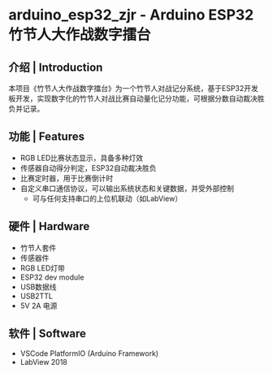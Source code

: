 # arduino_esp32_zjr - Arduino ESP32 竹节人大作战数字擂台

## 介绍 | Introduction

本项目《竹节人大作战数字擂台》为一个竹节人对战记分系统，基于ESP32开发板开发，实现数字化的竹节人对战比赛自动量化记分功能，可根据分数自动裁决胜负并记录。

## 功能 | Features

- RGB LED比赛状态显示，具备多种灯效
- 传感器自动得分判定，ESP32自动裁决胜负
- 比赛定时器，用于比赛倒计时
- 自定义串口通信协议，可以输出系统状态和关键数据，并受外部控制
	- 可与任何支持串口的上位机联动（如LabView）

## 硬件 | Hardware

- 竹节人套件
- 传感器件
- RGB LED灯带
- ESP32 dev module
- USB数据线
- USB2TTL
- 5V 2A 电源

## 软件 | Software

- VSCode PlatformIO (Arduino Framework)
- LabView 2018
